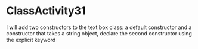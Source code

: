 # ClassActivity31
I will add two constructors to the text box class: a default constructor and a constructor that takes a string object, declare the second constructor using the explicit keyword
